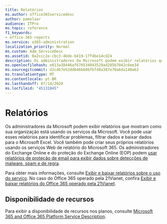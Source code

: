 ```yaml
---
title: Relatórios
ms.author: office365servicedesc
author: pamelaar
audience: ITPro
ms.topic: reference
f1_keywords:
- office-365-reports
ms.service: o365-administration
localization_priority: Normal
ms.custom: Adm_ServiceDesc
ms.assetid: 0a2ccc2e-cbc3-4bde-b419-17f4be14cd24
description: Os administradores da Microsoft podem exibir relatórios que mostram como sua organização está usando os serviços da Microsoft. Você pode usar esses relatórios para identificar problemas, filtrar dados e baixar dados para o Microsoft Excel. Você também pode criar seus próprios relatórios usando os serviços Web de relatório do Microsoft 365. Os administradores do Exchange Online e do proteção do Exchange Online (EOP) podem usar relatórios de proteção de email para exibir dados sobre detecções de malware, spam e de regra.
ms.openlocfilehash: e013a38446af676534043529ad285b7042c6ee34
ms.sourcegitcommit: d2cd67e52dd646b68bfbfd8a387e70a6da140a62
ms.translationtype: MT
ms.contentlocale: pt-BR
ms.lasthandoff: 07/14/2020
ms.locfileid: "45131845"
---
```

# <a name="reports"></a>Relatórios

Os administradores da Microsoft podem exibir relatórios que mostram como sua organização está usando os serviços da Microsoft. Você pode usar esses relatórios para identificar problemas, filtrar dados e baixar dados para o Microsoft Excel. Você também pode criar seus próprios relatórios usando os serviços Web de relatório do Microsoft 365. Os administradores do Exchange Online e do proteção do Exchange Online (EOP) podem [usar relatórios de proteção de email para exibir dados sobre detecções de malware, spam e de regra](https://go.microsoft.com/fwlink/p/?LinkId=401102).
  
Para obter mais informações, consulte [Exibir e baixar relatórios sobre o uso do serviço](https://go.microsoft.com/fwlink/p/?LinkID=270182). No caso do Office 365 operado pela 21Vianet, confira [Exibir e baixar relatórios do Office 365 operado pela 21Vianet](https://go.microsoft.com/fwlink/?LinkID=733348&amp;clcid=0x409).
  
## <a name="feature-availability"></a>Disponibilidade de recursos

Para exibir a disponibilidade de recursos nos planos, consulte [Microsoft 365 and Office 365 Platform Service Description](office-365-platform-service-description.md).
  


